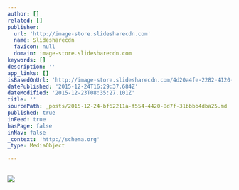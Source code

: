 ```yaml
---
author: []
related: []
publisher:
  url: 'http://image-store.slidesharecdn.com'
  name: Slidesharecdn
  favicon: null
  domain: image-store.slidesharecdn.com
keywords: []
description: ''
app_links: []
isBasedOnUrl: 'http://image-store.slidesharecdn.com/4d20a4fe-2282-4120-8aa1-3263452638c8-large.png'
datePublished: '2015-12-24T16:29:37.684Z'
dateModified: '2015-12-23T08:35:27.101Z'
title: ''
sourcePath: _posts/2015-12-24-bf62211a-f554-4420-8d7f-31bbbb4dba25.md
published: true
inFeed: true
hasPage: false
inNav: false
_context: 'http://schema.org'
_type: MediaObject

---
```

<article style=""><h1></h1><p></p><img src="http://image-store.slidesharecdn.com/4d20a4fe-2282-4120-8aa1-3263452638c8-large.png" /></article>